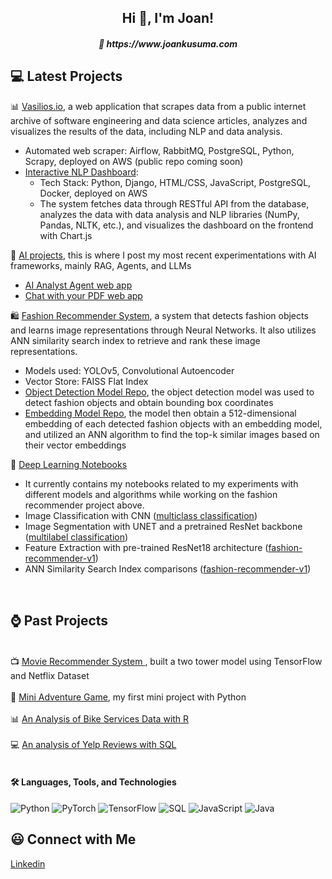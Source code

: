 <h2 align="center">Hi 👋, I'm Joan!</h2>
<h5 align="center">📝 https://www.joankusuma.com </h5>

## 💻 Latest Projects

📊 <a href="https://vasilios.io">Vasilios.io</a>, a web application that scrapes data from a public internet archive of software engineering and data science articles, analyzes and visualizes the results of the data, including NLP and data analysis.
* Automated web scraper: Airflow, RabbitMQ, PostgreSQL, Python, Scrapy, deployed on AWS (public repo coming soon)
* <a href="https://github.com/eyereece/nlp-text-mining-dashboard">Interactive NLP Dashboard</a>:
  - Tech Stack: Python, Django, HTML/CSS, JavaScript, PostgreSQL, Docker, deployed on AWS
  - The system fetches data through RESTful API from the database, analyzes the data with data analysis and NLP libraries (NumPy, Pandas, NLTK, etc.), and visualizes the dashboard on the frontend with Chart.js

🤖 <a href="https://github.com/eyereece/ai-projects/">AI projects</a>, this is where I post my most recent experimentations with AI frameworks, mainly RAG, Agents, and LLMs
* <a href="https://github.com/eyereece/ai-projects/tree/main/ai-analyst-agent">AI Analyst Agent web app</a>
* <a href="https://github.com/eyereece/ai-experiments/tree/main/chat-with-your-pdf-ai">Chat with your PDF web app</a>

🛍️ <a href="https://github.com/eyereece/fashion-recommender-cv">Fashion Recommender System</a>, a system that detects fashion objects and learns image representations through Neural Networks. It also utilizes ANN similarity search index to retrieve and rank these image representations.
* Models used: YOLOv5, Convolutional Autoencoder
* Vector Store: FAISS Flat Index
* <a href="https://github.com/eyereece/yolo-object-detection-fashion">Object Detection Model Repo</a>, the object detection model was used to detect fashion objects and obtain bounding box coordinates
* <a href="https://github.com/eyereece/visual-search-with-image-embedding">Embedding Model Repo</a>, the model then obtain a 512-dimensional embedding of each detected fashion objects with an embedding model, and utilized an ANN algorithm to find the top-k similar images based on their vector embeddings

  
📑  <a href="https://github.com/eyereece/deep-learning-notebooks/tree/main">Deep Learning Notebooks</a>
* It currently contains my notebooks related to my experiments with different models and algorithms while working on the fashion recommender project above.
* Image Classification with CNN (<a href="https://github.com/eyereece/deep-learning-notebooks/tree/main/multiclass-fashion-image-classification">multiclass classification</a>)
* Image Segmentation with UNET and a pretrained ResNet backbone (<a href="https://github.com/eyereece/deep-learning-notebooks/blob/main/multilabel_image_segmentation/unet-segmentation-1.ipynb">multilabel classification</a>)
* Feature Extraction with pre-trained ResNet18 architecture (<a href="https://github.com/eyereece/deep-learning-notebooks/tree/main/fashion-recommender-v1">fashion-recommender-v1</a>)
* ANN Similarity Search Index comparisons (<a href="https://github.com/eyereece/deep-learning-notebooks/tree/main/fashion-recommender-v1">fashion-recommender-v1</a>)
<br>

## ⌚️ Past Projects
<br>📺 <a href="https://github.com/eyereece/movie-recommenders-with-tensorflow">Movie Recommender System </a>, built a two tower model using TensorFlow and Netflix Dataset</br>
<br>🐉 <a href="https://github.com/eyereece/cs50p-python-project">Mini Adventure Game</a>, my first mini project with Python</br>
<br>📊 <a href="https://github.com/eyereece/google-data-analytics-capstone-1">An Analysis of Bike Services Data with R</a></br>
<br>💻 <a href="https://github.com/eyereece/coursera-sql-for-data-science">An analysis of Yelp Reviews with SQL</a></br>
<br>

#### 🛠️ Languages, Tools, and Technologies
![Python](https://img.shields.io/badge/-Python-000?&logo=Python)
![PyTorch](https://img.shields.io/badge/-PyTorch-000?&logo=PyTorch)
![TensorFlow](https://img.shields.io/badge/-TensorFlow-000?&logo=TensorFlow)
![SQL](https://img.shields.io/badge/-SQL-000?&logo=MySQL)
![JavaScript](https://shields.io/badge/JavaScript-F7DF1E?logo=JavaScript&logoColor=000&style=flat-square)
![Java](https://img.shields.io/badge/Java-ED8B00?style=for-the-badge&logo=openjdk&logoColor=white)

## 😃 Connect with Me

<a href="www.linkedin.com/in/joan-kusuma">Linkedin</a>

<!--
**eyereece/eyereece** is a ✨ _special_ ✨ repository because its `README.md` (this file) appears on your GitHub profile.

Here are some ideas to get you started:

- 🔭 I’m currently working on ...
- 🌱 I’m currently learning ...
- 👯 🐉🐉I’m looking to collaborate on ...
- 🤔 I’m looking for help with ...
- 💬 Ask me about ...
- 📫 How to reach me: ...
- 😄 Pronouns: ...
- ⚡ Fun fact: ...
-->
